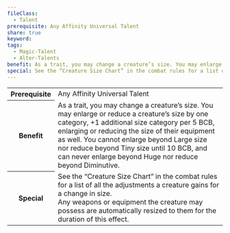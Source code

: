 ```yaml
---
fileClass:
  - Talent
prerequisite: Any Affinity Universal Talent
share: true
keyword: 
tags:
  - Magic-Talent
  - Alter-Talents
benefit: As a trait, you may change a creature’s size. You may enlarge or reduce a creature’s size by one category, +1 additional size category per 5 BCB, enlarging or reducing the size of their equipment as well. You cannot enlarge beyond Large size nor reduce beyond Tiny size until 10 BCB, and can never enlarge beyond Huge nor reduce beyond Diminutive.
special: See the “Creature Size Chart” in the combat rules for a list of all the adjustments a creature gains for a change in size.<br>Any weapons or equipment the creature may possess are automatically resized to them for the duration of this effect.
---
```

<p><span style="overflow-x: auto;"><table><tbody><tr><th>Prerequisite</th><td>Any Affinity Universal Talent</td></tr><tr><th>Benefit</th><td>As a trait, you may change a creature’s size. You may enlarge or reduce a creature’s size by one category, +1 additional size category per 5 BCB, enlarging or reducing the size of their equipment as well. You cannot enlarge beyond Large size nor reduce beyond Tiny size until 10 BCB, and can never enlarge beyond Huge nor reduce beyond Diminutive.</td></tr><tr><th>Special</th><td>See the “Creature Size Chart” in the combat rules for a list of all the adjustments a creature gains for a change in size.<br>Any weapons or equipment the creature may possess are automatically resized to them for the duration of this effect.</td></tr></tbody></table></span></p>